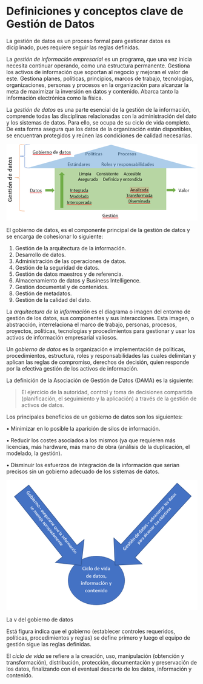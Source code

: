 # Definiciones y conceptos clave de Gestión de Datos

La gestión de datos es un proceso formal para gestionar datos es diciplinado, pues requiere seguir las reglas definidas. 

La *gestión de información empresarial* es un programa, que una vez inicia necesita continuar operando, como una estructura permanente. Gestiona los activos de información que soportan al negocio y mejoran el valor de este. Gestiona planes, políticas, principios, marcos de trabajo, tecnologías, organizaciones, personas y procesos en la organización para alcanzar la meta de maximizar la inversión en datos y contenido. Abarca tanto la información electrónica como la física.

La *gestión de datos* es una parte esencial de la gestión de la información, comprende todas las disciplinas relacionadas con la administración del dato y los sistemas de datos. Para ello, se ocupa de su ciclo de vida completo. De esta forma asegura que los datos de la organización están disponibles, se encuentran protegidos y reúnen las condiciones de calidad necesarias.

![Gestión de datos](https://github.com/macomeza/dataGovernance/blob/main/gestionDeDatos.png)

El gobierno de datos, es el componente principal de la gestión de datos y se encarga de cohesionar lo siguiente:
1.	Gestión de la arquitectura de la información.
2.	Desarrollo de datos.
3.	Administración de las operaciones de datos.
4.	Gestión de la seguridad de datos.
5.	Gestión de datos maestros y de referencia.
6.	Almacenamiento de datos y Business Intelligence.
7.	Gestión documental y de contenidos.
8.	Gestión de metadatos.
9.	Gestión de la calidad del dato.

La *arquitectura de la información* es el diagrama o imagen del entorno de gestión de los datos, sus componentes y sus interacciones. Esta imagen, o abstracción, interrelaciona el marco de trabajo, personas, procesos, proyectos, políticas, tecnologías y procedimientos para gestionar y usar los activos de información empresarial valiosos.

Un *gobierno de datos* es la organización e implementación de políticas, procedimientos, estructura, roles y responsabilidades las cuales delimitan y aplican las reglas de compromiso, derechos de decisión, quien responde por la efectiva gestión de los activos de información.

La definición de la Asociación de Gestión de Datos (DAMA) es la siguiente: 

> El ejercicio de la autoridad, control y toma de decisiones compartida (planificación, el seguimiento y la aplicación) a través de la gestión de activos de datos.

Los principales beneficios de un gobierno de datos son los siguientes:

•	Minimizar en lo posible la aparición de silos de información.

•	Reducir los costes asociados a los mismos (ya que requieren más licencias, más hardware, más mano de obra (análisis de la duplicación, el modelado, la gestión).

•	Disminuir los esfuerzos de integración de la información que serían precisos sin un gobierno adecuado de los sistemas de datos.

![v del gobierno de datos](https://github.com/macomeza/dataGovernance/blob/main/vDeGobiernoDatos.png)

La v del gobierno de datos

Está figura indica que el gobierno (establecer controles requeridos, políticas, procedimientos y reglas) se define primero y luego el equipo de gestión sigue las reglas definidas.

El *ciclo de vida* se refiere a la creación, uso, manipulación (obtención y transformación), distribución, protección, documentación y preservación de los datos, finalizando con el eventual descarte de los datos, información y contenido. 
